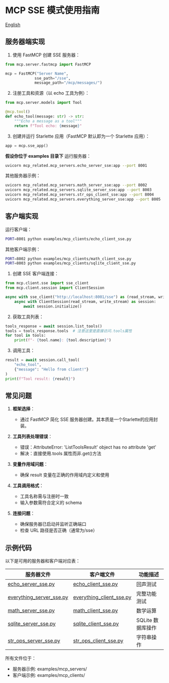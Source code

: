 # MCP SSE 模式使用指南

[English](README_en.md)

## 服务器端实现

1. 使用 FastMCP 创建 SSE 服务器：

```python
from mcp.server.fastmcp import FastMCP

mcp = FastMCP("Server Name",
             sse_path="/sse",
             message_path="/mcp/messages/")
```

2. 注册工具和资源（以 echo 工具为例）：

```python
from mcp.server.models import Tool

@mcp.tool()
def echo_tool(message: str) -> str:
    """Echo a message as a tool"""
    return f"Tool echo: {message}"
```

3. 创建并运行 Starlette 应用（FastMCP 默认即为一个 Starlette 应用）：

```python
app = mcp.sse_app()
```

**假设你位于 examples 目录下**
运行服务器：

```bash
uvicorn mcp_related.mcp_servers.echo_server_sse:app --port 8001
```

其他服务器示例：

```bash
uvicorn mcp_related.mcp_servers.math_server_sse:app --port 8002
uvicorn mcp_related.mcp_servers.sqlite_server_sse:app --port 8003
uvicorn mcp_related.mcp_servers.str_ops_client_sse:app --port 8004
uvicorn mcp_related.mcp_servers.everything_server_sse:app --port 8005
```

## 客户端实现

运行客户端：

```bash
PORT=8001 python examples/mcp_clients/echo_client_sse.py
```

其他客户端示例：

```bash
PORT=8002 python examples/mcp_clients/math_client_sse.py
PORT=8003 python examples/mcp_clients/sqlite_client_sse.py
```

1. 创建 SSE 客户端连接：

```python
from mcp.client.sse import sse_client
from mcp.client.session import ClientSession

async with sse_client("http://localhost:8001/sse") as (read_stream, write_stream):
    async with ClientSession(read_stream, write_stream) as session:
        await session.initialize()
```

2. 获取工具列表：

```python
tools_response = await session.list_tools()
tools = tools_response.tools  # 注意这里是直接访问.tools属性
for tool in tools:
    print(f"- {tool.name}: {tool.description}")
```

3. 调用工具：

```python
result = await session.call_tool(
    "echo_tool",
    {"message": "Hello from client!"}
)
print(f"Tool result: {result}")
```

## 常见问题

1. **框架选择**：

   - 通过 FastMCP 简化 SSE 服务器创建。其本质是一个Starlette的应用封装。
   <!-- - 服务器使用 Starlette 而非 FastAPI -->

2. **工具列表处理错误**：

   - 错误：AttributeError: 'ListToolsResult' object has no attribute 'get'
   - 解决：直接使用.tools 属性而非.get()方法

3. **变量作用域问题**：

   - 确保 result 变量在正确的作用域内定义和使用

4. **工具调用格式**：

   - 工具名称需与注册时一致
   - 输入参数需符合定义的 schema

5. **连接问题**：
   - 确保服务器已启动并监听正确端口
   - 检查 URL 路径是否正确（通常为/sse）

## 示例代码

以下是可用的服务器和客户端对应表：

| 服务器文件                                                                            | 客户端文件                                                                            | 功能描述          |
| ------------------------------------------------------------------------------------- | ------------------------------------------------------------------------------------- | ----------------- |
| [echo_server_sse.py](examples/mcp_related/mcp_servers/echo_server_sse.py)             | [echo_client_sse.py](examples/mcp_related/mcp_clients/echo_client_sse.py)             | 回声测试          |
| [everything_server_sse.py](examples/mcp_related/mcp_servers/everything_server_sse.py) | [everything_client_sse.py](examples/mcp_related/mcp_clients/everything_client_sse.py) | 完整功能测试      |
| [math_server_sse.py](examples/mcp_related/mcp_servers/math_server_sse.py)             | [math_client_sse.py](examples/mcp_related/mcp_clients/math_client_sse.py)             | 数学运算          |
| [sqlite_server_sse.py](examples/mcp_related/mcp_servers/sqlite_server_sse.py)         | [sqlite_client_sse.py](examples/mcp_related/mcp_clients/sqlite_client_sse.py)         | SQLite 数据库操作 |
| [str_ops_server_sse.py](examples/mcp_related/mcp_servers/str_ops_server_sse.py)       | [str_ops_client_sse.py](examples/mcp_related/mcp_clients/str_ops_client_sse.py)       | 字符串操作        |

所有文件位于：

- 服务器示例: examples/mcp_servers/
- 客户端示例: examples/mcp_clients/
